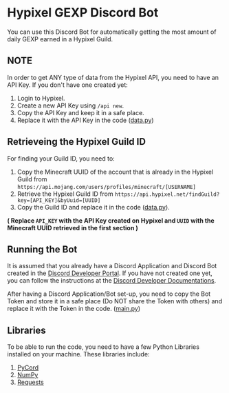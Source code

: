 # Hypixel GEXP Discord Bot
You can use this Discord Bot for automatically getting the most amount of daily GEXP earned in a Hypixel Guild.


## NOTE
In order to get ANY type of data from the Hypixel API, you need to have an API Key. If you don't have one created yet:

1. Login to Hypixel.
2. Create a new API Key using `/api new`.
3. Copy the API Key and keep it in a safe place.
4. Replace it with the API Key in the code ([data.py](./data.py))


## Retrieveing the Hypixel Guild ID
For finding your Guild ID, you need to:

1. Copy the Minecraft UUID of the account that is already in the Hypixel Guild from `https://api.mojang.com/users/profiles/minecraft/[USERNAME]`
2. Retrieve the Hypixel Guild ID from `https://api.hypixel.net/findGuild?key=[API_KEY]&byUuid=[UUID]`
3. Copy the Guild ID and replace it in the code ([data.py](./data.py)).

**( Replace `API_KEY` with the API Key created on Hypixel and `UUID` with the Minecraft UUID retrieved in the first section )**


## Running the Bot
It is assumed that you already have a Discord Application and Discord Bot created in the [Discord Developer Portal](https://discord.com/developers/applications). If you have not created one yet, you can follow the instructions at the [Discord Developer Documentations](https://discord.com/developers/docs/intro).

After having a Discord Application/Bot set-up, you need to copy the Bot Token and store it in a safe place (Do NOT share the Token with others) and replace it with the Token in the code. ([main.py](./main.py))


## Libraries
To be able to run the code, you need to have a few Python Libraries installed on your machine.
These libraries include:

1. [PyCord](https://docs.pycord.dev/en/stable/installing.html)
2. [NumPy](https://numpy.org/install/)
3. [Requests](https://pypi.org/project/requests/)
